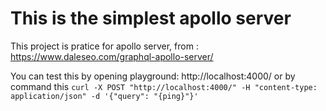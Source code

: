 # This is the simplest apollo server

This project is pratice for apollo server, from : https://www.daleseo.com/graphql-apollo-server/

You can test this by opening playground: http://localhost:4000/ or by command this `curl -X POST "http://localhost:4000/" -H "content-type: application/json" -d '{"query": "{ping}"}'`
